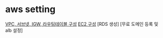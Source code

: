 # aws setting

[VPC, 서브넷, IGW, 라우팅테이블 구성](https://hanrabong.com/entry/AWS-VPC-Subnet-IGW-NATPublic-EC2-instance%EC%99%80-Private-EC2-instance-%EB%A7%8C%EB%93%A4%EA%B8%B0)
[EC2 구성](https://minjii-ya.tistory.com/35)
[RDS 생성]
[무료 도메인 등록 및 alb 설정]